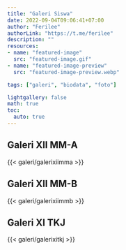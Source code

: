 ```yaml
---
title: "Galeri Siswa"
date: 2022-09-04T09:06:41+07:00
author: "Ferilee"
authorLink: "https://t.me/ferilee"
description: ""
resources:
- name: "featured-image"
  src: "featured-image.gif"
- name: "featured-image-preview"
  src: "featured-image-preview.webp"

tags: ["galeri", "biodata", "foto"]

lightgallery: false
math: true
toc:
  auto: true
---
```

## Galeri XII MM-A
{{< galeri/galerixiimma >}}

## Galeri XII MM-B
{{< galeri/galerixiimmb >}}

## Galeri XI TKJ
{{< galeri/galerixitkj >}}
